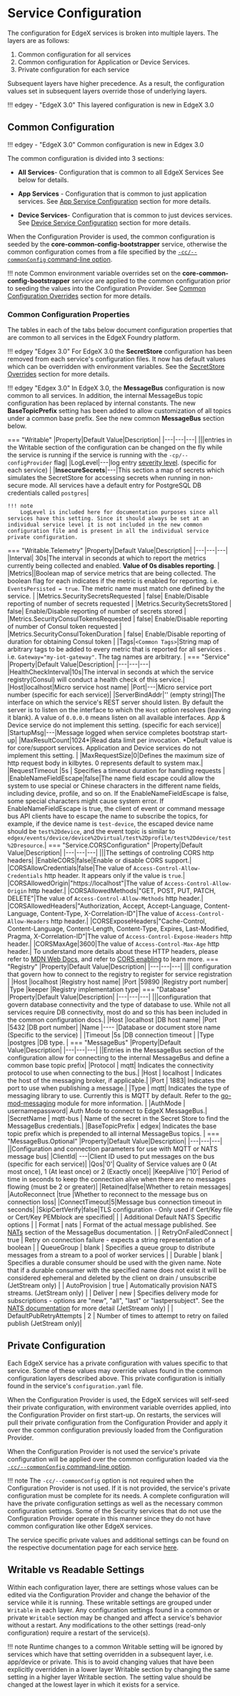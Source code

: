 # Service Configuration   

The configuration for EdgeX services is broken into multiple layers. The layers are as follows:

1. Common configuration for all services
2. Common configuration for Application or Device Services. 
3. Private configuration for each service 

Subsequent layers have higher precedence. As a result, the configuration values set in subsequent layers override those of underlying layers.

!!! edgey - "EdgeX 3.0"
    This layered configuration is new in EdgeX 3.0

## Common Configuration

!!! edgey - "EdgeX 3.0"
    Common configuration is new in Edgex 3.0 

The common configuration is divided into 3 sections:

- **All Services**- Configuration that is common to all EdgeX Services See below for details.

- **App Services** - Configuration that is common to just application services. See [App Service Configuration](../application/Configuration.md) section for more details.
- **Device Services**- Configuration that is common to just devices services. See [Device Service Configuration](../device/Configuration.md#configuration) section for more details.

When the Configuration Provider is used, the common configuration is seeded by the **core-common-config-bootstrapper** service, otherwise the common configuration comes from a file specified by the [`-cc/--commonConfig` command-line option](../CommonCommandLineOptions/#common-config).

!!! note
    Common environment variable overrides set on the **core-common-config-bootstrapper** service are applied to the common configuration prior to seeding the values into the Configuration Provider. See [Common Configuration Overrides](../CommonEnvironmentVariables/#common-configuration-overrides) section for more details.

### Common Configuration Properties

The tables in each of the tabs below document configuration properties that are common to all services in the EdgeX Foundry platform. 

!!! edgey "Edgex 3.0"
    For EdgeX 3.0 the **SecretStore** configuration has been removed from each service's configuration files. It now has default values which can be overridden with environment variables. See the [SecretStore Overrides](../CommonEnvironmentVariables/#secretstore-configuration-overrides) section for more details.

!!! edgey "Edgex 3.0"
    In EdgeX 3.0, the **MessageBus** configuration is now common to all services. In addition, the internal MessageBus topic configuration has been replaced by internal constants. The new **BaseTopicPrefix** setting has been added to allow customization of all topics under a common base prefix.  See the new common **MessageBus** section below.

=== "Writable"
    |Property|Default Value|Description|
    |---|---|---|
    |||entries in the Writable section of the configuration can be changed on the fly while the service is running if the service is running with the `-cp/--configProvider` flag|
    |LogLevel|---|log entry [severity level](https://en.wikipedia.org/wiki/Syslog#Severity_level).  (specific for each service) |
    |**InsecureSecrets**|---|This section a map of secrets which simulates the SecretStore for accessing secrets when running in non-secure mode. All services have a default entry for PostgreSQL DB credentials called `postgres`|
    

    !!! note
        LogLevel is included here for documentation purposes since all services have this setting. Since it should always be set at an individual service level it is not included in the new common configuration file and is present in all the individual service private configuration.

=== "Writable.Telemetry"
    |Property|Default Value|Description|
    |---|---|---|
    |Interval| 30s|The interval in seconds at which to report the metrics currently being collected and enabled. **Value of 0s disables reporting**. |
    |Metrics||Boolean map of service metrics that are being collected. The boolean flag for each indicates if the metric is enabled for reporting. i.e. `EventsPersisted = true`. The metric name must match one defined by the service. |
    |Metrics.SecuritySecretsRequested | false| Enable/Disable reporting of number of secrets requested  |
    |Metrics.SecuritySecretsStored | false| Enable/Disable reporting of number of secrets stored  |
    |Metrics.SecurityConsulTokensRequested | false| Enable/Disable reporting of number of Consul token requested  |
    |Metrics.SecurityConsulTokenDuration | false| Enable/Disable reporting of duration for obtaining Consul token  |
    |Tags|`<Common Tags>`|String map of arbitrary tags to be added to every metric that is reported for all services . i.e. `Gateway="my-iot-gateway"`. The tag names are arbitrary. |
=== "Service"
    |Property|Default Value|Description|
    |---|---|---|
    |HealthCheckInterval|10s|The interval in seconds at which the service registry(Consul) will conduct a health check of this service.|
    |Host|localhost|Micro service host name|
    |Port|---|Micro service port number (specific for each service)|
    |ServerBindAddr|'' (empty string)|The interface on which the service's REST server should listen. By default the server is to listen on the interface to which the `Host` option resolves (leaving it blank). A value of `0.0.0.0` means listen on all available interfaces. App & Device service do not implement this setting. (specific for each service)|
    |StartupMsg|---|Message logged when service completes bootstrap start-up|
    |MaxResultCount|1024*|Read data limit per invocation. *Default value is for core/support services. Application and Device services do not implement this setting. |
    |MaxRequestSize|0|Defines the maximum size of http request body in kilbytes. 0 represents default to system max.|
    |RequestTimeout         |5s                          | Specifies a timeout duration for handling requests |
    |EnableNameFieldEscape|false|The name field escape could allow the system to use special or Chinese characters in the different name fields, including device, profile, and so on.  If the EnableNameFieldEscape is false, some special characters might cause system error. If EnableNameFieldEscape is true, the client of event or command message bus API clients have to escape the name to subscribe the topics, for example, if the device name is `test-device`, the escaped device name should be `test%2Ddevice`, and the event topic is similar to `edgex/events/device/device%2Dvirtual/test%2Dprofile/test%2Ddevice/test%2Dresource`.|
=== "Service.CORSConfiguration"
    |Property|Default Value|Description|
    |---|---|---|
    |||The settings of controling CORS http headers|
    |EnableCORS|false|Enable or disable CORS support.|
    |CORSAllowCredentials|false|The value of `Access-Control-Allow-Credentials` http header. It appears only if the value is `true`.|
    |CORSAllowedOrigin|"https://localhost"|The value of `Access-Control-Allow-Origin` http header.|
    |CORSAllowedMethods|"GET, POST, PUT, PATCH, DELETE"|The value of `Access-Control-Allow-Methods` http header.|
    |CORSAllowedHeaders|"Authorization, Accept, Accept-Language, Content-Language, Content-Type, X-Correlation-ID"|The value of `Access-Control-Allow-Headers` http header.|
    |CORSExposeHeaders|"Cache-Control, Content-Language, Content-Length, Content-Type, Expires, Last-Modified, Pragma, X-Correlation-ID"|The value of `Access-Control-Expose-Headers` http header.|
    |CORSMaxAge|3600|The value of `Access-Control-Max-Age` http header.|
    To understand more details about these HTTP headers, please refer to [MDN Web Docs](https://developer.mozilla.org/en-US/docs/Web/HTTP/CORS#the_http_response_headers), and refer to [CORS enabling](../../security/Ch-CORS-Settings.md) to learn more.
=== "Registry"
    |Property|Default Value|Description|
    |---|---|---|
    ||| configuration that govern how to connect to the registry to register for service registration |
    |Host           |localhost                      |Registry host name|
    |Port           |59890                           |Registry port number|
    |Type           |keeper                         |Registry implementation type|
=== "Database"
    |Property|Default Value|Description|
    |---|---|---|
    |||configuration that govern database connectivity and the type of database to use. While not all services require DB connectivity, most do and so this has been included in the common configuration docs.|
    |Host |localhost                      |DB host name|
    |Port |5432                         |DB port number|
    |Name      |----                       |Database or document store name (Specific to the service)            |
    |Timeout      |5s           |DB connection timeout                                              |
    |Type |postgres                        |DB type.  |
=== "MessageBus"
    |Property|Default Value|Description|
    |---|---|---|
    ||Entries in the MessageBus section of the configuration allow for connecting to the internal MessageBus and define a common base topic prefix|
    |Protocol | mqtt| Indicates the connectivity protocol to use when connecting to the bus.|
    |Host | localhost | Indicates the host of the messaging broker, if applicable.|
    |Port | 1883| Indicates the port to use when publishing a message.|
    |Type | mqtt| Indicates the type of messaging library to use. Currently this is MQTT by default. Refer to the [go-mod-messaging](https://github.com/edgexfoundry/go-mod-messaging) module for more information. |
    |AuthMode | usernamepassword| Auth Mode to connect to EdgeX MessageBus.|
    |SecretName | mqtt-bus | Name of the secret in the Secret Store to find the MessageBus credentials.|
    |BaseTopicPrefix | edgex| Indicates the base topic prefix which is prepended to all internal MessageBus topics. |
=== "MessageBus.Optional"
    |Property|Default Value|Description|
    |---|---|---|
    ||Configuration and connection parameters for use with MQTT or NATS message bus|
    |ClientId| ---|Client ID used to put messages on the bus (specific for each service)|
    |Qos|'0'| Quality of Service values are 0 (At most once), 1 (At least once) or 2 (Exactly once)|
    |KeepAlive |'10'| Period of time in seconds to keep the connection alive when there are no messages flowing (must be 2 or greater)|
    |Retained|false|Whether to retain messages|
    |AutoReconnect |true |Whether to reconnect to the message bus on connection loss|
    |ConnectTimeout|5|Message bus connection timeout in seconds|
    |SkipCertVerify|false|TLS configuration - Only used if Cert/Key file or Cert/Key PEMblock are specified|
    | | Additional Default NATS Specific options  |
    | Format | nats | Format of the actual message published. See [NATs](../../general/messagebus/#configuration_2) section of the MessageBus documentation. |
    | RetryOnFailedConnect | true | Retry on connection failure - expects a string representation of a boolean |
    | QueueGroup | blank | Specifies a queue group to distribute messages from a stream to a pool of worker services |
    | Durable | blank | Specifies a durable consumer should be used with the given name. Note that if a durable consumer with the specified name does not exist it will be considered ephemeral and deleted by the client on drain / unsubscribe (JetStream only) |
    | AutoProvision | true | Automatically provision NATS streams. (JetStream only) |
    | Deliver | new | Specifies delivery mode for subscriptions - options are "new", "all", "last" or "lastpersubject". See the [NATS documentation](https://docs.nats.io/nats-concepts/jetstream/consumers#deliverpolicy-optstartseq-optstarttime) for more detail (JetStream only) |
    | DefaultPubRetryAttempts | 2 | Number of times to attempt to retry on failed publish (JetStream only)|

## Private Configuration

Each EdgeX service has a private configuration with values specific to that service. Some of these values may override values found in the common configuration layers described above. This private configuration is initially found in the service's `configuration.yaml` file. 

When the Configuration Provider is used, the EdgeX services will self-seed their private configuration, with environment variable overrides applied, into the Configuration Provider on first start-up. On restarts, the services will pull their private configuration from the Configuration Provider and apply it over the common configuration previously loaded from the Configuration Provider.

When the Configuration Provider is not used the service's private configuration will be applied over the common configuration loaded via the [`-cc/--commonConfig` command-line option](../CommonCommandLineOptions/#common-config).

!!! note
    The `-cc/--commonConfig` option is not required when the Configuration Provider is not used.  If it is not provided, the service's private configuration must be complete for its needs.  A complete configuration will have the private configuration settings as well as the necessary common configuration settings. Some of the Security services that do not use the Configuration Provider operate in this manner since they do not have common configuration like other EdgeX services.

The service specific private values and additional settings can be found on the respective documentation page for each service [here](http://localhost:8008/3.0/microservices/general/).

## Writable vs Readable Settings

Within each configuration layer, there are settings whose values can be edited via the Configuration Provider and change the behavior of the service while it is running.  These writable settings are grouped under `Writable` in each layer. Any configuration settings found in a common or private `Writable` section may be changed and affect a service's behavior without a restart. Any modifications to the other settings (read-only configuration) require a restart of the service(s).

!!! note
    Runtime changes to a common Writable setting will be ignored by services which have that setting overridden in a subsequent layer, i.e. app/device or private. This is to avoid changing values that have been explicitly overridden in a lower layer Writable section by changing the same setting in a higher layer Writable section. The setting value should be changed at the lowest layer in which it exists for a service.
